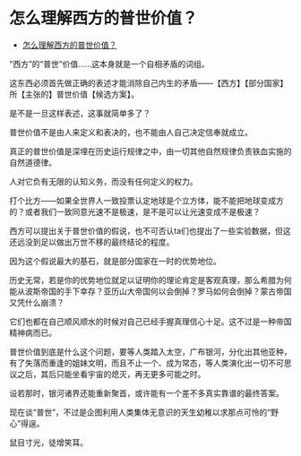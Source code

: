 # 怎么理解西方的普世价值？

- [怎么理解西方的普世价值？](https://www.zhihu.com/question/279613121/answer/1455970954)


“西方”的“普世”价值……这本身就是一个自相矛盾的词组。

这东西必须首先做正确的表述才能消除自己内生的矛盾——【西方】【部分国家】所【主张的】普世价值【候选方案】。

是不是一旦这样表述，这事就简单多了？

普世价值不是由人来定义和表决的，也不能由人自己决定信奉就成立。

真正的普世价值是深埋在历史运行规律之中，由一切其他自然规律负责铁血实施的自然道德律。

人对它负有无限的认知义务，而没有任何定义的权力。

打个比方——如果全世界人一致投票认定地球是个立方体，能不能把地球变成方的？或者我们一致同意光速不是极速，是不是可以让光速变成不是极速？

西方可以提出关于普世价值的假说，也不可否认ta们也提出了一些实验数据，但这还远没到足以做出万世不移的最终结论的程度。

因为这个假说最大的基石，就是部分国家在一时的优势地位。

历史无常，若是你的优势地位就足以证明你的理论肯定是客观真理，那么希腊为何能从波斯帝国的手下幸存？亚历山大帝国何以会倒掉？罗马如何会倒掉？蒙古帝国又凭什么崩溃？

它们也都在自己顺风顺水的时候对自己已经手握真理信心十足。这不过是一种帝国精神病而已。

普世价值到底是什么这个问题，要等人类踏入太空，广布银河，分化出其他亚种，有了失落而重逢的姐妹文明，而且不止一个、成为常态，等人类演化出一切不可思议之后，其后只能坐看宇宙的熄灭，再无更多可能之时。

设若那时，银河诸界还能重新聚首，或许能有一个差不多真实靠谱的最终答案。

现在谈“普世”，不过是企图利用人类集体无意识的天生幼稚以求那点可怜的“野心”得逞。

鼠目寸光，徒增笑耳。
